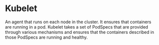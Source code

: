 # Kubelet

An agent that runs on each node in the cluster. It ensures that containers are running in a pod. Kubelet takes a set of PodSpecs that are provided through various mechanisms and ensures that the containers described in those PodSpecs are running and healthy.